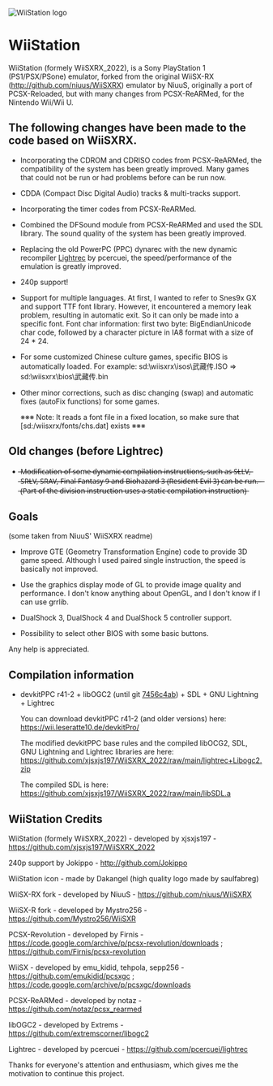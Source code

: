 ![WiiStation logo](https://github.com/xjsxjs197/WiiSXRX_2022/raw/main/logo.png)

# WiiStation

WiiStation (formely WiiSXRX_2022), is a Sony PlayStation 1 (PS1/PSX/PSone) emulator, forked from the original WiiSX-RX (http://github.com/niuus/WiiSXRX) emulator by NiuuS, originally a port of PCSX-Reloaded, but with many changes from PCSX-ReARMed, for the Nintendo Wii/Wii U.

## The following changes have been made to the code based on WiiSXRX.

* Incorporating the CDROM and CDRISO codes from PCSX-ReARMed, the compatibility of the system has been greatly improved.
  Many games that could not be run or had problems before can be run now.

* CDDA (Compact Disc Digital Audio) tracks & multi-tracks support.

* Incorporating the timer codes from PCSX-ReARMed.

* Combined the DFSound module from PCSX-ReARMed and used the SDL library.
  The sound quality of the system has been greatly improved.

* Replacing the old PowerPC (PPC) dynarec with the new dynamic recompiler [Lightrec](https://github.com/pcercuei/lightrec) by pcercuei, the speed/performance of the emulation is greatly improved.

* 240p support!

* Support for multiple languages.
  At first, I wanted to refer to Snes9x GX and support TTF font library.
  However, it encountered a memory leak problem, resulting in automatic exit.
  So it can only be made into a specific font.
  Font char information: first two byte: BigEndianUnicode char code, followed by a character picture in IA8 format with a size of 24 * 24.

* For some customized Chinese culture games, specific BIOS is automatically loaded.
  For example:  sd:\wiisxrx\isos\武藏传.ISO => sd:\wiisxrx\bios\武藏传.bin

* Other minor corrections, such as disc changing (swap) and automatic fixes (autoFix functions) for some games.

  ※※※ Note: It reads a font file in a fixed location, so make sure that [sd:/wiisxrx/fonts/chs.dat] exists ※※※

## Old changes (before Lightrec)

* ̶M̶o̶d̶i̶f̶i̶c̶a̶t̶i̶o̶n̶ ̶o̶f̶ ̶s̶o̶m̶e̶ ̶d̶y̶n̶a̶m̶i̶c̶ ̶c̶o̶m̶p̶i̶l̶a̶t̶i̶o̶n̶ ̶i̶n̶s̶t̶r̶u̶c̶t̶i̶o̶n̶s̶,̶ ̶s̶u̶c̶h̶ ̶a̶s̶ ̶S̶L̶L̶V̶,̶ ̶S̶R̶L̶V̶,̶ ̶S̶R̶A̶V̶,̶ ̶F̶i̶n̶a̶l̶ ̶F̶a̶n̶t̶a̶s̶y̶ ̶9̶ ̶a̶n̶d̶ ̶B̶i̶o̶h̶a̶z̶a̶r̶d̶ ̶3̶ ̶(̶R̶e̶s̶i̶d̶e̶n̶t̶ ̶E̶v̶i̶l̶ ̶3̶)̶ ̶c̶a̶n̶ ̶b̶e̶ ̶r̶u̶n̶.̶
̶ ̶ ̶(̶P̶a̶r̶t̶ ̶o̶f̶ ̶t̶h̶e̶ ̶d̶i̶v̶i̶s̶i̶o̶n̶ ̶i̶n̶s̶t̶r̶u̶c̶t̶i̶o̶n̶ ̶u̶s̶e̶s̶ ̶a̶ ̶s̶t̶a̶t̶i̶c̶ ̶c̶o̶m̶p̶i̶l̶a̶t̶i̶o̶n̶ ̶i̶n̶s̶t̶r̶u̶c̶t̶i̶o̶n̶)̶

## Goals

(some taken from NiuuS' WiiSXRX readme)

* Improve GTE (Geometry Transformation Engine) code to provide 3D game speed.
  Although I used paired single instruction, the speed is basically not improved.

* Use the graphics display mode of GL to provide image quality and performance.
  I don't know anything about OpenGL, and I don't know if I can use grrlib.

* DualShock 3, DualShock 4 and DualShock 5 controller support.

* Possibility to select other BIOS with some basic buttons.

Any help is appreciated.

## Compilation information

* devkitPPC r41-2 + libOGC2 (until git [7456c4ab](https://github.com/extremscorner/libogc2/commit/7456c4abf3e8e8ccd7eac7bb7cbe808128befa55)) + SDL + GNU Lightning + Lightrec

  You can download devkitPPC r41-2 (and older versions) here: https://wii.leseratte10.de/devkitPro/

  The modified devkitPPC base rules and the compiled libOCG2, SDL, GNU Lightning and Lightrec libraries are here: https://github.com/xjsxjs197/WiiSXRX_2022/raw/main/lightrec+Libogc2.zip

  The compiled SDL is here: https://github.com/xjsxjs197/WiiSXRX_2022/raw/main/libSDL.a

## WiiStation Credits

WiiStation (formely WiiSXRX_2022) - developed by xjsxjs197 - https://github.com/xjsxjs197/WiiSXRX_2022

240p support by Jokippo - http://github.com/Jokippo

WiiStation icon - made by Dakangel (high quality logo made by saulfabreg)

WiiSX-RX fork - developed by NiuuS - https://github.com/niuus/WiiSXRX

WiiSX-R fork - developed by Mystro256 - https://github.com/Mystro256/WiiSXR

PCSX-Revolution - developed by Firnis - https://code.google.com/archive/p/pcsx-revolution/downloads ; https://github.com/Firnis/pcsx-revolution

WiiSX - developed by emu_kidid, tehpola, sepp256 - https://github.com/emukidid/pcsxgc ; https://code.google.com/archive/p/pcsxgc/downloads

PCSX-ReARMed - developed by notaz - https://github.com/notaz/pcsx_rearmed

libOGC2 - developed by Extrems - https://github.com/extremscorner/libogc2

Lightrec - developed by pcercuei - https://github.com/pcercuei/lightrec

Thanks for everyone's attention and enthusiasm, which gives me the motivation to continue this project.

